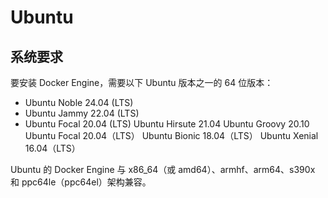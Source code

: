 # Ubuntu
## 系统要求
要安装 Docker Engine，需要以下 Ubuntu 版本之一的 64 位版本：

- Ubuntu Noble 24.04 (LTS)
- Ubuntu Jammy 22.04 (LTS)
- Ubuntu Focal 20.04 (LTS)
Ubuntu Hirsute 21.04
Ubuntu Groovy 20.10
Ubuntu Focal 20.04（LTS）
Ubuntu Bionic 18.04（LTS）
Ubuntu Xenial 16.04（LTS）

Ubuntu 的 Docker Engine 与 x86_64（或 amd64）、armhf、arm64、s390x 和 ppc64le（ppc64el）架构兼容。
